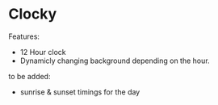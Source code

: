 # Clocky

Features:
- 12 Hour clock
- Dynamicly changing background depending on the hour.

to be added:
- sunrise & sunset timings for the day
